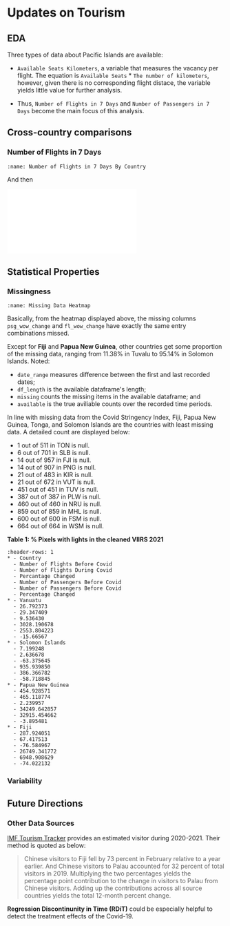 # Updates on Tourism

## EDA

Three types of data about Pacific Islands are available:
- `Available Seats Kilometers`, a variable that measures the vacancy per flight. The equation is `Available Seats` * `The number of kilometers`, however, given there is no corresponding flight distace, the variable yields little value for further analysis.

- Thus, `Number of Flights in 7 Days` and `Number of Passengers in 7 Days` become the main focus of this analysis.


## Cross-country comparisons
### Number of Flights in 7 Days

```{figure} ./images/tourism/NumFlsIn7Days.png
:name: Number of Flights in 7 Days By Country
```


And then 

<div id="content">
    <iframe src="tourism/fl.html" name="frame2" id="frame2" frameborder="0" marginwidth="0" marginheight="0" allowfullscreen=""></iframe>
</div>


## Statistical Properties
### Missingness

```{figure} tourism/ms_heatmap.png
:name: Missing Data Heatmap
```

Basically, from the heatmap displayed above, the missing columns `psg_wow_change` and `fl_wow_change` have exactly the same entry combinations missed. 
   
Except for **Fiji** and **Papua New Guinea**, other countries get some proportion of the missing data, ranging from 11.38% in Tuvalu to 95.14% in Solomon Islands. Noted:
- `date_range` measures difference between the first and last recorded dates;
- `df_length` is the available dataframe's length; 
- `missing` counts the missing items in the available dataframe; and 
- `available` is the true aviliable counts over the recorded time periods.


In line with missing data from the Covid Stringency Index, Fiji, Papua New Guinea, Tonga, and Solomon Islands are the countries with least missing data. A detailed count are displayed below:

- 1 out of 511 in TON is null.
- 6 out of 701 in SLB is null.
- 14 out of 957 in FJI is null.
- 14 out of 907 in PNG is null. 
- 21 out of 483 in KIR is null. 
- 21 out of 672 in VUT is null.
- 451 out of 451 in TUV is null.
- 387 out of 387 in PLW is null.
- 460 out of 460 in NRU is null.
- 859 out of 859 in MHL is null.
- 600 out of 600 in FSM is null.
- 664 out of 664 in WSM is null.

**Table 1: % Pixels with lights in the cleaned VIIRS 2021**
```{list-table}
:header-rows: 1
* - Country
  - Number of Flights Before Covid
  - Number of Flights During Covid
  - Percantage Changed 
  - Number of Passengers Before Covid
  - Number of Passengers Before Covid
  - Percentage Changed
* - Vanuatu	
  - 26.792373	
  - 29.347409	
  - 9.536430	
  - 3028.190678	
  - 2553.804223	
  - -15.66567 
* - Solomon Islands	
  - 7.199248	
  - 2.636678	
  - -63.375645	
  - 935.939850	
  - 386.366782	
  - -58.718845
* - Papua New Guinea	
  - 454.928571	
  - 465.118774	
  - 2.239957	
  - 34249.642857	
  - 32915.454662	
  - -3.895481
* - Fiji
  - 287.924051 
  - 67.417513	
  - -76.584967	
  - 26749.341772	
  - 6948.908629	
  - -74.022132
```

### Variability

## Future Directions
###  Other Data Sources

[IMF Tourism Tracker](https://www.imf.org/en/Countries/ResRep/PIS-Region) provides an estimated visitor during 2020-2021. Their method is quoted as below:
> Chinese visitors to Fiji fell by 73 percent in February relative to a year earlier. And Chinese visitors to Palau accounted for 32 percent of total visitors in 2019. Multiplying the two percentages yields the percentage point contribution to the change in visitors to Palau from Chinese visitors. Adding up the contributions across all source countries yields the total 12-month percent change.

**Regression Discontinunity in Time (RDiT)** could be especially helpful to detect the treatment effects of the Covid-19.


```